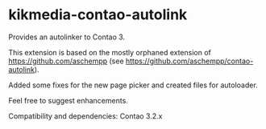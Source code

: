kikmedia-contao-autolink
========================

Provides an autolinker to Contao 3.

This extension is based on the mostly orphaned extension of https://github.com/aschempp (see https://github.com/aschempp/contao-autolink).

Added some fixes for the new page picker and created files for autoloader.

Feel free to suggest enhancements.

Compatibility and dependencies: Contao 3.2.x
